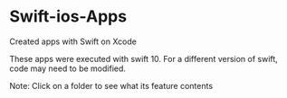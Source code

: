 # Swift-ios-Apps
Created apps with Swift on Xcode

These apps were executed with swift 10. For a different version of swift, code may need to be modified.

Note: Click on a folder to see what its feature contents
